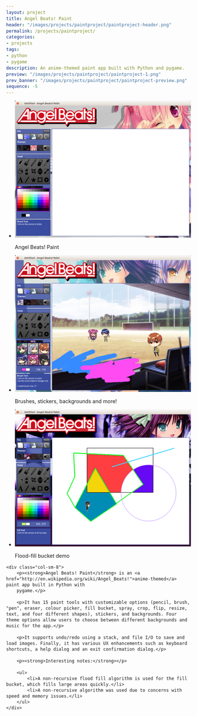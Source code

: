 ```yaml
---
layout: project
title: Angel Beats! Paint
header: "/images/projects/paintproject/paintproject-header.png"
permalink: /projects/paintproject/
categories:
- projects
tags:
- python
- pygame
description: An anime-themed paint app built with Python and pygame.
preview: "/images/projects/paintproject/paintproject-1.png"
prev_banner: "/images/projects/paintproject/paintproject-preview.png"
sequence: -5
---
```


<script>
$(function() {
    $(".rslides").responsiveSlides({timeout: 3500, maxwidth:500});
});
</script>

<div class="row">
    <div class="col-sm-4">
        <ul class="rslides">
            <li>
                <img src="/images/projects/paintproject/paintproject-1.png"/>
                <p class="caption">Angel Beats! Paint</p>
            </li>
            <li>
                <img src="/images/projects/paintproject/paintproject-2.png" alt=""/>
                <p class="caption">Brushes, stickers, backgrounds and more!</p>
            </li>
            <li>
                <img src="/images/projects/paintproject/paintproject-3.png" alt=""/>
                <p class="caption">Flood-fill bucket demo</p>
            </li>
        </ul>
    </div>

    <div class="col-sm-8">
        <p><strong>Angel Beats! Paint</strong> is an <a href="http://en.wikipedia.org/wiki/Angel_Beats!">anime-themed</a> paint app built in Python with
        pygame.</p>

        <p>It has 15 paint tools with customizable options (pencil, brush, "pen", eraser, colour picker, fill bucket, spray, crop, flip, resize, text, and four different shapes), stickers, and backgrounds. Four theme options allow users to choose between different backgrounds and music for the app.</p>

        <p>It supports undo/redo using a stack, and file I/O to save and load images. Finally, it has various UX enhancements such as keyboard shortcuts, a help dialog and an exit confirmation dialog.</p>

        <p><strong>Interesting notes:</strong></p>

        <ul>
            <li>A non-recursive flood fill algorithm is used for the fill bucket, which fills large areas quickly.</li>
            <li>A non-recursive algorithm was used due to concerns with speed and memory issues.</li>
        </ul>
    </div>

</div>